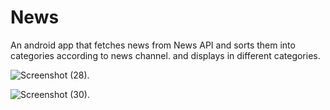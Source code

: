 # News
An android app that fetches news from News API and sorts them into categories according to news channel. and displays in different categories.

![Screenshot (28)](https://user-images.githubusercontent.com/65007100/179031333-f5cdfd13-3c3d-40fb-be05-c389613880c6.png).

![Screenshot (30)](https://user-images.githubusercontent.com/65007100/179031361-3411dc3a-08f8-46eb-ae67-d722c997083e.png).
